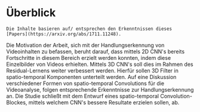 # Überblick

```{note}
Die Inhalte basieren auf/ entsprechen den Erkenntnissen dieses [Papers](https://arxiv.org/abs/1711.11248).
```
 
Die Motivation der Arbeit, sich mit der Handlungserkennung von Videoinhalten zu befassen, beruht darauf, dass mittels 2D CNN's bereits Fortschritte in diesem Bereich erzielt werden konnten, indem diese Einzelbilder von Videos erhielten.
Mittels 3D CNN's soll dies im Rahmen des Residual-Lernens weiter verbessert werden. Hierfür sollen 3D Filter in spatio-temporal Komponenten unterteilt werden.
Auf eine Diskussion verschiedener Formen von spatio-temporal Convolutions für die Videoanalyse, folgen entsprechende Erkenntnisse zur Handlungserkennung an.
Die Studie schließt mit dem Entwurf eines spatio-temporal Convolution-Blockes, mittels welchem CNN's bessere Resultate erzielen sollen, ab.